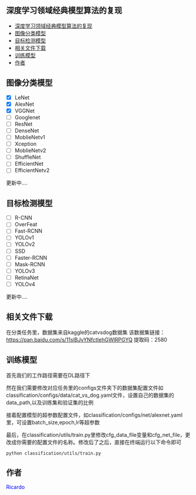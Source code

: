 ## 深度学习领域经典模型算法的复现
- [深度学习领域经典模型算法的复现](#深度学习领域经典模型算法的复现)
- [图像分类模型](#图像分类模型)
- [目标检测模型](#目标检测模型)
- [相关文件下载](#相关文件下载)
- [训练模型](#训练模型)
- [作者](#作者)

## 图像分类模型
- [x] LeNet
- [x] AlexNet
- [x] VGGNet
- [ ] Googlenet
- [ ] ResNet
- [ ] DenseNet
- [ ] MoblieNetv1
- [ ] Xception
- [ ] MoblieNetv2
- [ ] ShuffleNet
- [ ] EfficientNet
- [ ] EfficientNetv2
<p>更新中....</p>

## 目标检测模型
- [ ] R-CNN
- [ ] OverFeat
- [ ] Fast-RCNN
- [ ] YOLOv1
- [ ] YOLOv2
- [ ] SSD
- [ ] Faster-RCNN
- [ ] Mask-RCNN
- [ ] YOLOv3
- [ ] RetinaNet
- [ ] YOLOv4
<p>更新中....</p>

## 相关文件下载
在分类任务里，数据集来自kaggle的catvsdog数据集
该数据集链接：https://pan.baidu.com/s/11slBJvYNfctIehGWlRPGYQ 
提取码：2580

## 训练模型
<p>首先我们的工作路径需要在DL路径下</p>
<p>然在我们需要修改对应任务里的configs文件夹下的数据集配置文件如classification/configs/data/cat_vs_dog.yaml文件，设置自己的数据集的data_path,以及训练集和验证集的比例</p>
<p>接着配置模型的超参数配置文件，如classification/configs/net/alexnet.yaml里，可设置batch_size,epoch,lr等超参数</p>
<p>最后，在classification/utils/train.py里修改cfg_data_file变量和cfg_net_file，更改成你需要的配置文件的名称。修改后了之后，直接在终端运行以下命令即可</p>

```shell
python classification/utils/train.py
```


## 作者
<font color="blue">Ricardo</font>
